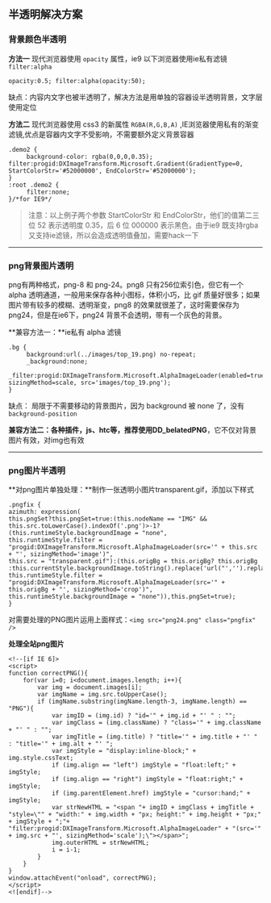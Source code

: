 ## 半透明解决方案

### 背景颜色半透明
**方法一**
现代浏览器使用 `opacity` 属性，ie9 以下浏览器使用ie私有滤镜 `filter:alpha`

	opacity:0.5; filter:alpha(opacity:50);

缺点：内容内文字也被半透明了，解决方法是用单独的容器设半透明背景，文字层使用定位

**方法二**
现代浏览器使用 css3 的新属性 `RGBA(R,G,B,A)` ,IE浏览器使用私有的渐变滤镜,优点是容器内文字不受影响，不需要额外定义背景容器

	.demo2 {
	     background-color: rgba(0,0,0,0.35); filter:progid:DXImageTransform.Microsoft.Gradient(GradientType=0, StartColorStr='#52000000', EndColorStr='#52000000');
	}
	:root .demo2 {
	     filter:none;
	}/*for IE9*/

> 注意：以上例子两个参数 StartColorStr 和 EndColorStr，他们的值第二三位 52 表示透明度 0.35，后 6 位 000000 表示黑色，由于ie9 既支持rgba又支持ie滤镜，所以会造成透明值叠加，需要hack一下

-----

### png背景图片透明

png有两种格式，png-8 和 png-24。png8 只有256位索引色，但它有一个 alpha 透明通道，一般用来保存各种小图标，体积小巧，比 gif 质量好很多；如果图片带有较多的模糊、透明渐变，png8 的效果就很差了，这时需要保存为 png24，但是在ie6下，png24 背景不会透明，带有一个灰色的背景。

**兼容方法一：**ie私有 alpha 滤镜

	.bg {
	     background:url(../images/top_19.png) no-repeat;
	     _background:none;
	     _filter:progid:DXImageTransform.Microsoft.AlphaImageLoader(enabled=true, sizingMethod=scale, src='images/top_19.png');
	}

缺点：
局限于不需要移动的背景图片，因为 background 被 none 了，没有 `background-position`

**兼容方法二：**各种插件，js、htc等，推荐使用**DD_belatedPNG**，它不仅对背景图片有效，对img也有效

-----

### png图片半透明

**对png图片单独处理：**制作一张透明小图片transparent.gif，添加以下样式

	.pngfix {
	azimuth: expression(
	this.pngSet?this.pngSet=true:(this.nodeName == "IMG" && this.src.toLowerCase().indexOf('.png')>-1?(this.runtimeStyle.backgroundImage = "none",
	this.runtimeStyle.filter = "progid:DXImageTransform.Microsoft.AlphaImageLoader(src='" + this.src + "', sizingMethod='image')",
	this.src = "transparent.gif"):(this.origBg = this.origBg? this.origBg :this.currentStyle.backgroundImage.toString().replace('url("','').replace('")',''),
	this.runtimeStyle.filter = "progid:DXImageTransform.Microsoft.AlphaImageLoader(src='" + this.origBg + "', sizingMethod='crop')",
	this.runtimeStyle.backgroundImage = "none")),this.pngSet=true);
	}

对需要处理的PNG图片运用上面样式：`<img src="png24.png" class="pngfix" />`

**处理全站png图片**

	<!--[if IE 6]>
	<script>
	function correctPNG(){
		for(var i=0; i<document.images.length; i++){
			var img = document.images[i];
			var imgName = img.src.toUpperCase();
			if (imgName.substring(imgName.length-3, imgName.length) == "PNG"){
				var imgID = (img.id) ? "id='" + img.id + "' " : "";
				var imgClass = (img.className) ? "class='" + img.className + "' " : "";
				var imgTitle = (img.title) ? "title='" + img.title + "' " : "title='" + img.alt + "' ";
				var imgStyle = "display:inline-block;" + img.style.cssText;
				if (img.align == "left") imgStyle = "float:left;" + imgStyle;
				if (img.align == "right") imgStyle = "float:right;" + imgStyle;
				if (img.parentElement.href) imgStyle = "cursor:hand;" + imgStyle;
				var strNewHTML = "<span "+ imgID + imgClass + imgTitle + "style=\"" + "width:" + img.width + "px; height:" + img.height + "px;" + imgStyle + ";"+ "filter:progid:DXImageTransform.Microsoft.AlphaImageLoader" + "(src='" + img.src + "', sizingMethod='scale');\"></span>";
				img.outerHTML = strNewHTML;
				i = i-1;
			}
		}
	}
	window.attachEvent("onload", correctPNG);
	</script>
	<![endif]-->